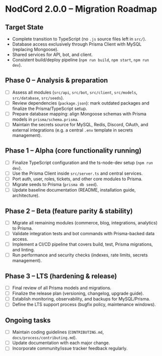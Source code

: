 # NodCord 2.0.0 – Migration Roadmap

## Target State
- Complete transition to TypeScript (no `.js` source files left in `src/`).
- Database access exclusively through Prisma Client with MySQL (replacing Mongoose).
- Shared services for API, bot, and client.
- Consistent build/deploy pipeline (`npm run build`, `npm start`, `npm run dev`).

## Phase 0 – Analysis & preparation
- [ ] Assess all modules (`src/api`, `src/bot`, `src/client`, `src/models`, `src/database`, `src/seeds`).
- [ ] Review dependencies (`package.json`): mark outdated packages and finalize the Prisma/TypeScript setup.
- [ ] Prepare database mapping: align Mongoose schemas with Prisma models in `prisma/schema.prisma`.
- [ ] Maintain the secrets source for MySQL, Redis, Discord, OAuth, and external integrations (e.g. a central `.env` template in secrets management).

## Phase 1 – Alpha (core functionality running)
- [ ] Finalize TypeScript configuration and the ts-node-dev setup (`npm run dev`).
- [ ] Use the Prisma Client inside `src/server.ts` and central services.
- [ ] Port auth, user, roles, tickets, and other core modules to Prisma.
- [ ] Migrate seeds to Prisma (`prisma db seed`).
- [ ] Update baseline documentation (README, installation guide, architecture).

## Phase 2 – Beta (feature parity & stability)
- [ ] Migrate all remaining modules (commerce, blog, integrations, analytics) to Prisma.
- [ ] Validate integration tests and bot commands with Prisma-backed data access.
- [ ] Implement a CI/CD pipeline that covers build, test, Prisma migrations, and linting.
- [ ] Run performance and security checks (indexes, rate limits, secrets management).

## Phase 3 – LTS (hardening & release)
- [ ] Final review of all Prisma models and migrations.
- [ ] Finalize the release plan (versioning, changelog, upgrade guide).
- [ ] Establish monitoring, observability, and backups for MySQL/Prisma.
- [ ] Define the LTS support process (bugfix policy, maintenance windows).

## Ongoing tasks
- [ ] Maintain coding guidelines (`CONTRIBUTING.md`, `docs/process/contributing.md`).
- [ ] Update documentation with each major change.
- [ ] Incorporate community/issue tracker feedback regularly.
